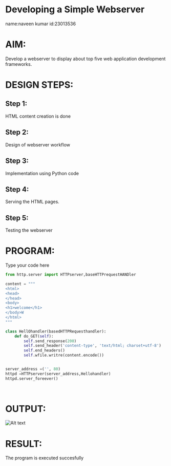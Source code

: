 # Developing a Simple Webserver
name:naveen kumar
id:23013536
# AIM:

Develop a webserver to display about top five web application development frameworks.

# DESIGN STEPS:

## Step 1:

HTML content creation is done

## Step 2:

Design of webserver workflow

## Step 3:

Implementation using Python code

## Step 4:

Serving the HTML pages.

## Step 5:

Testing the webserver
# PROGRAM:
Type your code here
```python
from http.server import HTTPserver,baseHTTPrequestHANDler

content = """
<html>
<head>
</head>
<body>
<h1>welcome</h1>
</body>W
</html>
"""

class HellOhandler(basedHTTPRequesthandler):
    def do_GET(self):
        self.send_response(200)
        self.send_header('content-type', 'text/html; charset+utf-8')
        self.end_headers()
        self.wfile.writre(content.encode())


server_address =('', 80)
httpd =HTTPserver(server_address,Hellohandler)
httpd.server_foreever()
    
    
```
# OUTPUT:
![Alt text](webserver.jpg)

# RESULT:

The program is executed succesfully
